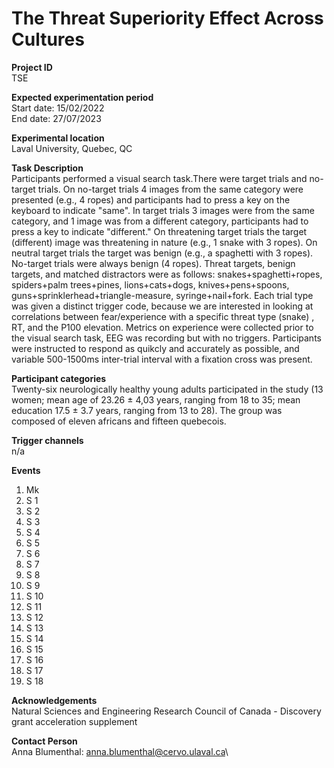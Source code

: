 # The Threat Superiority Effect Across Cultures
**Project ID**\
TSE

**Expected experimentation period**\
Start date: 15/02/2022\
End date: 27/07/2023

**Experimental location**\
Laval University, Quebec, QC

**Task Description**\
Participants performed a visual search task.There were target trials and no-target trials. On no-target trials 4 images from the same category were presented (e.g., 4 ropes) and participants had to press a key on the keyboard to indicate "same". In target trials 3 images were from the same category, and 1 image was from a different category, participants had to press a key to indicate "different." On threatening target trials the  target (different) image was threatening in nature (e.g., 1 snake with 3 ropes). On neutral target trials the target was benign (e.g., a spaghetti with 3 ropes). No-target trials were always benign (4 ropes). Threat targets, benign targets, and matched distractors were as follows: snakes+spaghetti+ropes, spiders+palm trees+pines, lions+cats+dogs, knives+pens+spoons, guns+sprinklerhead+triangle-measure, syringe+nail+fork. Each trial type was given a distinct trigger code, because we are interested in looking at correlations between fear/experience with a specific threat type (snake) , RT, and the P100 elevation. Metrics on experience were collected prior to the visual search task, EEG was recording but with no triggers. Participants were instructed to respond as quikcly and accurately as possible, and variable 500-1500ms inter-trial interval with a fixation cross was present.

**Participant categories**\
Twenty-six neurologically healthy young adults participated in the study (13 women; mean age of 23.26 ± 4,03 years, ranging from 18 to 35; mean education 17.5 ± 3.7 years, ranging from 13 to 28). The group was composed of eleven africans and fifteen quebecois.

**Trigger channels**\
n/a

**Events**
1. Mk
2. S  1
3. S  2
4. S  3
5. S  4
6. S  5
7. S  6
8. S  7
9. S  8
10. S  9
11. S 10
12. S 11
13. S 12
14. S 13
15. S 14
16. S 15
17. S 16
18. S 17
19. S 18

**Acknowledgements**\
Natural Sciences and Engineering Research Council of Canada - Discovery grant acceleration supplement

**Contact Person**\
Anna Blumenthal: anna.blumenthal@cervo.ulaval.ca\
